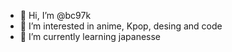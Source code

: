 - 👋 Hi, I’m @bc97k
- 👀 I’m interested in anime, Kpop, desing and code
- 🌱 I’m currently learning japanesse

<!---
bc97k/bc97k is a ✨ special ✨ repository because its `README.md` (this file) appears on your GitHub profile.
You can click the Preview link to take a look at your changes.
--->
